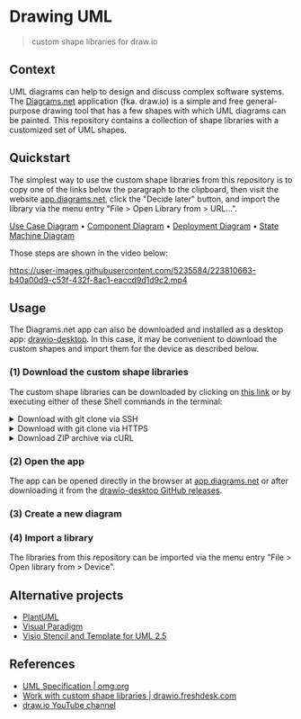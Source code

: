 # Drawing UML

> custom shape libraries for draw.io

## Context

UML diagrams can help to design and discuss complex software systems. The [Diagrams.net](https://en.wikipedia.org/wiki/Diagrams.net) application (fka. draw.io) is a simple and free general-purpose drawing tool that has a few shapes with which UML diagrams can be painted. This repository contains a collection of shape libraries with a customized set of UML shapes.

## Quickstart

The simplest way to use the custom shape libraries from this repository is to copy one of the links below the paragraph to the clipboard, then visit the website [app.diagrams.net](https://app.diagrams.net), click the "Decide later" button, and import the library via the menu entry "File > Open Library from > URL...".

[Use Case Diagram](https://raw.githubusercontent.com/experimental-software/drawing-uml/main/lib/UML-UseCaseDiagram.xml) •
[Component Diagram](https://raw.githubusercontent.com/experimental-software/drawing-uml/main/lib/UML-ComponentDiagram.xml) •
[Deployment Diagram](https://raw.githubusercontent.com/experimental-software/drawing-uml/main/lib/UML-DeploymentDiagram.xml) • 
[State Machine Diagram](https://raw.githubusercontent.com/experimental-software/drawing-uml/main/lib/UML-StateMachineDiagram.xml)

Those steps are shown in the video below:

https://user-images.githubusercontent.com/5235584/223810663-b40a00d9-c53f-432f-8ac1-eaccd9d1d9c2.mp4

## Usage

The Diagrams.net app can also be downloaded and installed as a desktop app: [drawio-desktop](https://github.com/jgraph/drawio-desktop). In this case, it may be convenient to download the custom shapes and import them for the device as described below.

### (1) Download the custom shape libraries

The custom shape libraries can be downloaded by clicking on [this link](https://github.com/experimental-software/drawing-uml/archive/refs/heads/main.zip) or by executing either of these Shell commands in the terminal:

<details>
  <summary>Download with git clone via SSH</summary>
  
  ```bash
  git clone git@github.com:experimental-software/drawing-uml.git
  ```
</details>

<details>
  <summary>Download with git clone via HTTPS</summary>
  
  ```bash
  git clone https://github.com/experimental-software/drawing-uml.git
  ```
</details>

<details>
  <summary> Download ZIP archive via cURL</summary>
  
  ```bash
  curl https://codeload.github.com/experimental-software/drawing-uml/zip/refs/heads/main \
    --output drawing-uml.zip
  unzip drawing-uml.zip -d .
  ```
</details>

### (2) Open the app

The app can be opened directly in the browser at [app.diagrams.net](https://app.diagrams.net) or after downloading it from the [drawio-desktop GitHub releases](https://github.com/jgraph/drawio-desktop/releases/latest).

### (3) Create a new diagram

### (4) Import a library

The libraries from this repository can be imported via the menu entry "File > Open library from > Device".

## Alternative projects

- [PlantUML](https://plantuml.com/en/)
- [Visual Paradigm](https://www.visual-paradigm.com/)
- [Visio Stencil and Template for UML 2.5](http://softwarestencils.com/uml/index.html)

## References

- [UML Specification | omg.org](https://www.omg.org/spec/UML/)
- [Work with custom shape libraries | drawio.freshdesk.com](https://drawio.freshdesk.com/support/solutions/articles/16000067790-work-with-custom-shape-libraries)
- [draw.io YouTube channel](https://www.youtube.com/@drawioapp)
